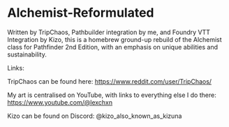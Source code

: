 # Alchemist-Reformulated
Written by TripChaos, Pathbuilder integration by me, and Foundry VTT Integration by Kizo, this is a homebrew ground-up rebuild of the Alchemist class for Pathfinder 2nd Edition, with an emphasis on unique abilities and sustainability.

Links:

TripChaos can be found here: https://www.reddit.com/user/TripChaos/

My art is centralised on YouTube, with links to everything else I do there: https://www.youtube.com/@lexchxn

Kizo can be found on Discord: @kizo_also_known_as_kizuna
